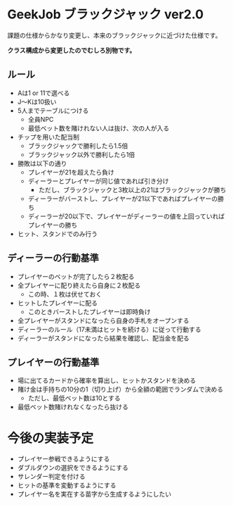 # GeekJob ブラックジャック ver2.0

課題の仕様からかなり変更し、本来のブラックジャックに近づけた仕様です。

**クラス構成から変更したのでむしろ別物です。**

## ルール

- Aは1 or 11で選べる
- J～Kは10扱い
- 5人までテーブルにつける
	- 全員NPC
	- 最低ベット数を賭けれない人は抜け、次の人が入る
- チップを用いた配当制
	- ブラックジャックで勝利したら1.5倍
	- ブラックジャック以外で勝利したら1倍
- 勝敗は以下の通り
	- プレイヤーが21を超えたら負け
	- ディーラーとプレイヤーが同じ値であれば引き分け
		- ただし、ブラックジャックと3枚以上の21はブラックジャックが勝ち
	- ディーラーがバーストし、プレイヤーが21以下であればプレイヤーの勝ち
	- ディーラーが20以下で、プレイヤーがディーラーの値を上回っていればプレイヤーの勝ち
- ヒット、スタンドでのみ行う

## ディーラーの行動基準

- プレイヤーのベットが完了したら２枚配る
- 全プレイヤーに配り終えたら自身に２枚配る
	- この時、１枚は伏せておく
- ヒットしたプレイヤーに配る
	- このときバーストしたプレイヤーは即時負け　
- 全プレイヤーがスタンドになったら自身の手札をオープンする
- ディーラーのルール（17未満はヒットを続ける）に従って行動する
- ディーラーがスタンドになったら結果を確認し、配当金を配る

## プレイヤーの行動基準

- 場に出てるカードから確率を算出し、ヒットかスタンドを決める
- 賭け金は手持ちの10分の1（切り上げ）から全額の範囲でランダムで決める
	- ただし、最低ベット数は10とする
- 最低ベット数賭けれなくなったら抜ける

# 今後の実装予定

- プレイヤー参戦できるようにする
- ダブルダウンの選択をできるようにする
- サレンダー判定を付ける
- ヒットの基準を変動するようにする
- プレイヤー名を実在する苗字から生成するようにしたい
